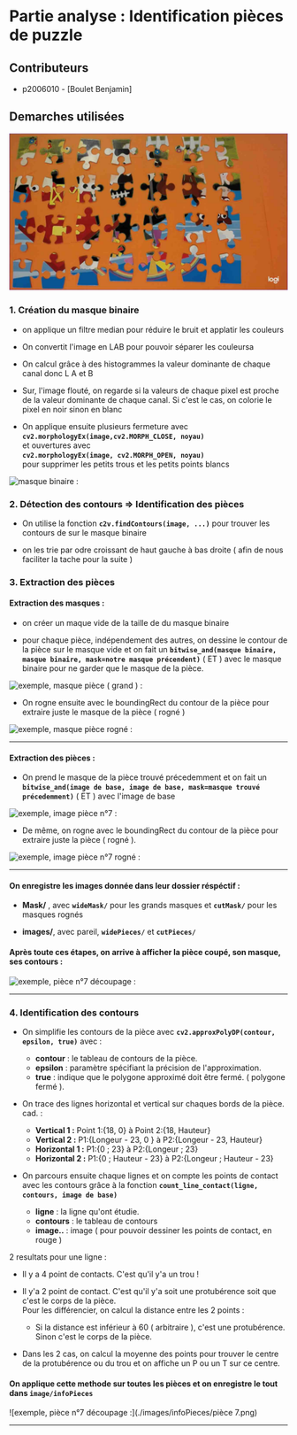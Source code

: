 # Partie analyse : Identification pièces de puzzle

## Contributeurs

- p2006010 - [Boulet Benjamin]

## Demarches utilisées

![image d'origine :](./images/startImage.jpg)

### 1. Création du masque binaire

- on applique un filtre median pour réduire le bruit et applatir les couleurs

- On convertit l'image en LAB pour pouvoir séparer les couleursa

- On calcul grâce à des histogrammes la valeur dominante de chaque canal donc L A et B

- Sur, l'image flouté, on regarde si la valeurs de chaque pixel est proche de la valeur dominante de chaque canal. Si c'est le cas, on colorie le pixel en noir sinon en blanc

- On applique ensuite plusieurs fermeture avec **`cv2.morphologyEx(image,cv2.MORPH_CLOSE, noyau)`**  
   et ouvertures avec  
   **`cv2.morphologyEx(image, cv2.MORPH_OPEN, noyau)`**  
   pour supprimer les petits trous et les petits points blancs

![masque binaire :](./images/masque_binaire.png)

### 2. Détection des contours => Identification des pièces

- On utilise la fonction **`c2v.findContours(image, ...)`** pour trouver les contours de sur le masque binaire

- on les trie par odre croissant de haut gauche à bas droite ( afin de nous faciliter la tache pour la suite )

### 3. Extraction des pièces

#### Extraction des masques :

- on créer un maque vide de la taille de du masque binaire

- pour chaque pièce, indépendement des autres, on dessine le contour de la pièce sur le masque vide et on fait un **`bitwise_and(masque binaire, masque binaire, mask=notre masque précendent)`** ( ET ) avec le masque binaire pour ne garder que le masque de la pièce.

![exemple, masque pièce ( grand ) : ](./images/wideMask/7.png)

- On rogne ensuite avec le boundingRect du contour de la pièce pour extraire juste le masque de la pièce ( rogné )

![exemple, masque pièce rogné :](./images/cutMask/7.png)

---

#### Extraction des pièces :

- On prend le masque de la pièce trouvé précedemment et on fait un **`bitwise_and(image de base, image de base, mask=masque trouvé précedemment)`** ( ET ) avec l'image de base

![exemple, image pièce n°7 :](./images/widePieces/7.png)

- De même, on rogne avec le boundingRect du contour de la pièce pour extraire juste la pièce ( rogné ).

![exemple, image pièce n°7 rogné :](./images/cutPieces/7.png)

---

#### On enregistre les images donnée dans leur dossier réspéctif :

- **Mask/** , avec **`wideMask/`** pour les grands masques et **`cutMask/`** pour les masques rognés

- **images/**, avec pareil, **`widePieces/`** et **`cutPieces/`**

#### Après toute ces étapes, on arrive à afficher la pièce coupé, son masque, ses contours :

![exemple, pièce n°7 découpage :](./images/piece_decoupe.png)

---

### 4. Identification des contours

- On simplifie les contours de la pièce avec **`cv2.approxPolyDP(contour, epsilon, true)`** avec :

  - **contour** : le tableau de contours de la pièce.
  - **epsilon** : paramètre spécifiant la précision de l'approximation.
  - **true** : indique que le polygone approximé doit être fermé. ( polygone fermé ).

- On trace des lignes horizontal et vertical sur chaques bords de la pièce. cad. :

  - **Vertical 1 :** Point 1:{18, 0} à Point 2:{18, Hauteur}
  - **Vertical 2 :** P1:{Longeur - 23, 0 } à P2:{Longeur - 23, Hauteur}
  - **Horizontal 1 :** P1:{0 ; 23} à P2:{Longeur ; 23}
  - **Horizontal 2 :** P1:{0 ; Hauteur - 23} à P2:{Longeur ; Hauteur - 23}

- On parcours ensuite chaque lignes et on compte les points de contact avec les contours grâce à la fonction **`count_line_contact(ligne, contours, image de base)`**
  - **ligne** : la ligne qu'ont étudie.
  - **contours** : le tableau de contours
  - **image..** : image ( pour pouvoir dessiner les points de contact, en rouge )

2 resultats pour une ligne :

- Il y a 4 point de contacts. C'est qu'il y'a un trou !

- Il y'a 2 point de contact. C'est qu'il y'a soit une protubérence soit que c'est le corps de la pièce.  
  Pour les différencier, on calcul la distance entre les 2 points :

  - Si la distance est inférieur à 60 ( arbitraire ), c'est une protubérence. Sinon c'est le corps de la pièce.

- Dans les 2 cas, on calcul la moyenne des points pour trouver le centre de la protubérence ou du trou et on affiche un P ou un T sur ce centre.

#### On applique cette methode sur toutes les pièces et on enregistre le tout dans `image/infoPieces`

![exemple, pièce n°7 découpage :](./images/infoPieces/pièce 7.png) 

---
